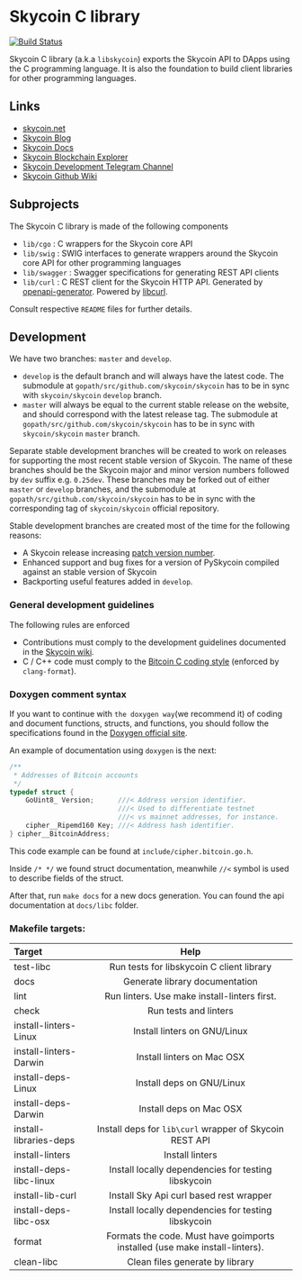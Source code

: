 
[](https://user-images.githubusercontent.com/26845312/32426705-d95cb988-c281-11e7-9463-a3fce8076a72.png)

# Skycoin C library

[![Build Status](https://travis-ci.org/skycoin/libskycoin.svg)](https://travis-ci.org/skycoin/libskycoin)

Skycoin C library (a.k.a `libskycoin`) exports the Skycoin API to DApps using the C programming language.
It is also the foundation to build client libraries for other programming languages.

## Links

* [skycoin.net](https://www.skycoin.net)
* [Skycoin Blog](https://www.skycoin.net/blog)
* [Skycoin Docs](https://www.skycoin.net/docs)
* [Skycoin Blockchain Explorer](https://explorer.skycoin.net)
* [Skycoin Development Telegram Channel](https://t.me/skycoindev)
* [Skycoin Github Wiki](https://github.com/skycoin/skycoin/wiki)

## Subprojects

The Skycoin C library is made of the following components

- `lib/cgo`     : C wrappers for the Skycoin core API
- `lib/swig`    : SWIG interfaces to generate wrappers around the Skycoin core API for other programming languages
- `lib/swagger` : Swagger specifications for generating REST API clients
- `lib/curl`    : C REST client for the Skycoin HTTP API. Generated by [openapi-generator](https://github.com/OpenAPITools/openapi-generator). Powered by [libcurl](https://curl.haxx.se/libcurl/c/).

Consult respective `README` files for further details.

## Development

We have two branches: `master` and `develop`.

- `develop` is the default branch and will always have the latest code.
  The submodule at `gopath/src/github.com/skycoin/skycoin` has to be
  in sync with `skycoin/skycoin` `develop` branch.
- `master` will always be equal to the current stable release on the website, and should correspond with the latest release tag.
  The submodule at `gopath/src/github.com/skycoin/skycoin` has to be
  in sync with `skycoin/skycoin` `master` branch.

Separate stable development branches will be created to work on releases for supporting the
most recent stable version of Skycoin. The name of these branches should be the Skycoin
major and minor version numbers followed by `dev` suffix e.g. `0.25dev`.
These branches may be forked out of either `master` or `develop` branches, and 
the submodule at `gopath/src/github.com/skycoin/skycoin` has to be
in sync with the corresponding tag of `skycoin/skycoin` official repository.

Stable development branches are created most of the time for the following reasons:

- A Skycoin release increasing [patch version number](https://semver.org/).
- Enhanced support and bug fixes for a version of PySkycoin compiled against an
  stable version of Skycoin
- Backporting useful features added in `develop`.

### General development guidelines

The following rules are enforced

- Contributions must comply to the development guidelines documented in the [Skycoin wiki](https://github.com/skycoin/skycoin/wiki).
- C / C++ code must comply to the [Bitcoin C coding style](https://github.com/bitcoin/bitcoin/blob/master/doc/developer-notes.md#coding-style-c) (enforced by `clang-format`).

### Doxygen comment syntax

If you want to continue with `the doxygen way`(we recommend it) of coding and document functions, structs, and functions, you should follow the specifications found in the [Doxygen official site](http://www.doxygen.nl/manual/docblocks.html).

An example of documentation using `doxygen` is the next:

```c
/**
 * Addresses of Bitcoin accounts
 */
typedef struct {
    GoUint8_ Version;      ///< Address version identifier.
                           ///< Used to differentiate testnet
                           ///< vs mainnet addresses, for instance.
    cipher__Ripemd160 Key; ///< Address hash identifier.
} cipher__BitcoinAddress;
```
This code example can be found at `include/cipher.bitcoin.go.h`.

Inside `/* */`  we found struct documentation, meanwhile `//<` symbol is used to describe fields of the struct.

After that, run `make docs` for a new docs generation. You can found the api documentation at `docs/libc` folder.

### Makefile targets:

|Target                        |Help|
| :-------------               | :----------: | 
|test-libc                     |Run tests for libskycoin C client library|
|docs                           |Generate library documentation|
|lint                          |Run linters. Use make install-linters first.|
|check                         |Run tests and linters|
|install-linters-Linux         |Install linters on GNU/Linux|
|install-linters-Darwin        |Install linters on Mac OSX|
|install-deps-Linux            |Install deps on GNU/Linux|
|install-deps-Darwin           |Install deps on Mac OSX|
|install-libraries-deps        |Install deps for `lib\curl` wrapper of Skycoin REST API|
|install-linters               |Install linters|
|install-deps-libc-linux       |Install locally dependencies for testing libskycoin|
|install-lib-curl              |Install Sky Api curl based rest wrapper|
|install-deps-libc-osx         |Install locally dependencies for testing libskycoin|
|format                        |Formats the code. Must have goimports installed (use make install-linters).|
|clean-libc                    |Clean files generate by library|
